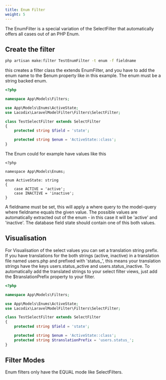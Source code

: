 ```yaml
---
title: Enum Filter
weight: 5
---
```


The EnumFilter is a special variation of the SelectFilter that automatically offers all
cases out of an PHP Enum.

## Create the filter

```bash
php artisan make:filter TestEnumFilter -t enum -f fieldname
```

this creates a filter class the extends EnumFilter, and you have to add the enum name to the
$enum property like in this example. The enum must be a string backed enum. 

```php
<?php

namespace App\Models\Filters;

use App\Models\Enums\ActiveState;
use Lacodix\LaravelModelFilter\Filters\SelectFilter;

class TestSelectFilter extends SelectFilter
{
    protected string $field = 'state';

    protected string $enum = 'ActiveState::class';
}
```

The Enum could for example have values like this
```
<?php

namespace App\Models\Enums;

enum ActiveState: string
{
    case ACTIVE = 'active';
    case INACTIVE = 'inactive';
}
```

A fieldname must be set, this will apply a where query to the model-query
where fieldname equals the given value. The possible values are automatically extracted
out of the enum - in this case it will be 'active' and 'inactive'. The database field
state should contain one of this both values.

## Visualisation

For Visualisation of the select values you can set a translation string prefix. If you
have translations for the both strings (active, inactive) in a translation file named
users.php and prefixed with 'status_', this means your translation strings have the
keys users.status_active and users.status_inactive. To automatically add the translated
strings to your select filter views, just add the $translationPrefix property to your
filter.

```php
<?php

namespace App\Models\Filters;

use App\Models\Enums\ActiveState;
use Lacodix\LaravelModelFilter\Filters\SelectFilter;

class TestSelectFilter extends SelectFilter
{
    protected string $field = 'state';

    protected string $enum = 'ActiveState::class';
    protected string $translationPrefix = 'users.status_';
}
```

## Filter Modes

Enum filters only have the EQUAL mode like SelectFilters.
